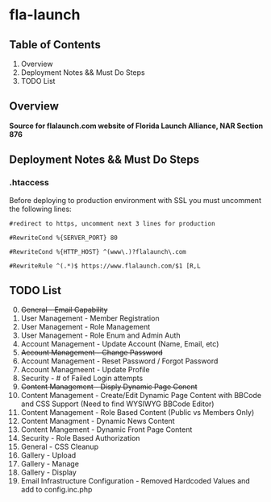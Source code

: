 # fla-launch



## Table of Contents
1. Overview
2. Deployment Notes && Must Do Steps
3. TODO List


## Overview
**Source for flalaunch.com website of Florida Launch Alliance, NAR Section 876**

## Deployment Notes && Must Do Steps

### .htaccess

Before deploying to production environment with SSL you must uncomment the following lines:

`#redirect to https, uncomment next 3 lines for production`

`#RewriteCond %{SERVER_PORT} 80`

`#RewriteCond %{HTTP_HOST} ^(www\.)?flalaunch\.com`

`#RewriteRule ^(.*)$ https://www.flalaunch.com/$1 [R,L`

## TODO List
0. ~~General - Email Capability~~
1. User Management - Member Registration
2. User Management - Role Management
3. User Management - Role Enum and Admin Auth
4. Account Management - Update Account (Name, Email, etc)
4. ~~Account Management - Change Password~~
6. Account Management - Reset Password / Forgot Password
7. Account Managmeent - Update Profile
8. Security - # of Failed Login attempts
9. ~~Content Management - Disply Dynamic Page Conent~~
10. Content Management - Create/Edit Dynamic Page Content with BBCode and CSS Support (Need to find WYSIWYG BBCode Editor)
11. Content Management - Role Based Content (Public vs Members Only)
12. Content Managment - Dynamic News Content
13. Content Mangement - Dynamic Front Page Content
14. Security - Role Based Authorization
15. General - CSS Cleanup
16. Gallery - Upload
17. Gallery - Manage
18. Gallery - Display
19. Email Infrastructure Configuration - Removed Hardcoded Values and add to config.inc.php

